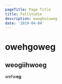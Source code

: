 ```yaml
---
pageTitle: Page Title
title: Fallstudie
description: ewoghoiuweg
date: '2019-04-04'
---
```

# owehgoweg

## weogiihwoeg

wefw**eg**
